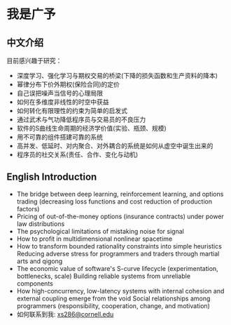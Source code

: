 # 我是广予

## 中文介绍
目前感兴趣于研究：
- 深度学习、强化学习与期权交易的桥梁(下降的损失函数和生产资料的降本)
- 幂律分布下价外期权(保险合同)的定价
- 自己误把噪声当信号的心理局限
- 如何在多维度非线性的时空中获益
- 如何转化有限理性的约束为简单的启发式
- 通过武术与气功降低程序员与交易员的不良压力
- 软件的S曲线生命周期的经济学价值(实验、瓶颈、规模)
- 用不可靠的组件搭建可靠的系统
- 高并发、低延时、对内聚合、对外耦合的系统是如何从虚空中诞生出来的
- 程序员的社交关系(责任、合作、变化与动机)

## English Introduction
- The bridge between deep learning, reinforcement learning, and options trading (decreasing loss functions and cost reduction of production factors)
- Pricing of out-of-the-money options (insurance contracts) under power law distributions
- The psychological limitations of mistaking noise for signal
- How to profit in multidimensional nonlinear spacetime
- How to transform bounded rationality constraints into simple heuristics
Reducing adverse stress for programmers and traders through martial arts and qigong
- The economic value of software's S-curve lifecycle (experimentation, bottlenecks, scale)
Building reliable systems from unreliable components
- How high-concurrency, low-latency systems with internal cohesion and external coupling emerge from the void
Social relationships among programmers (responsibility, cooperation, change, and motivation)
- 如何联系到我: xs286@cornell.edu